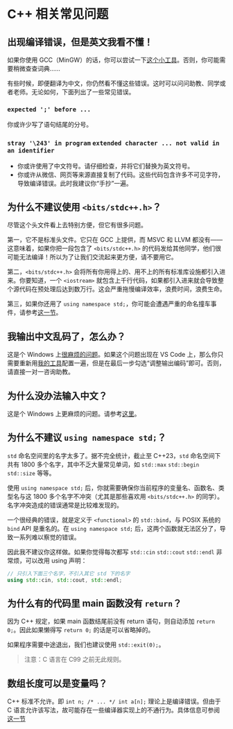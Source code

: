 # C++ 相关常见问题

## 出现编译错误，但是英文我看不懂！

如果你使用 GCC（MinGW）的话，你可以尝试一下[这个小工具](../app/translation)。否则，你可能需要稍微查查词典……

有些时候，即便翻译为中文，你仍然看不懂这些错误。这时可以问问助教、同学或者老师。无论如何，下面列出了一些常见错误。

### `expected ';' before ...`

你或许少写了语句结尾的分号。

### `stray '\243' in program` `extended character ... not valid in an identifier`

- 你或许使用了中文符号。请仔细检查，并将它们替换为英文符号。
- 你或许从微信、网页等来源直接复制了代码。这些代码包含许多不可见字符，导致编译错误。此时我建议你“手抄”一遍。

## 为什么不建议使用 `<bits/stdc++.h>`？

尽管这个头文件看上去特别方便，但它有很多问题。

第一，它不是标准头文件。它只在 GCC 上提供，而 MSVC 和 LLVM 都没有——这意味着，如果你把一段包含了 `<bits/stdc++.h>` 的代码发给其他同学，他们很可能无法编译！所以为了让我们交流起来更方便，请不要用它。

第二，`<bits/stdc++.h>` 会将所有你用得上的、用不上的所有标准库设施都引入进来。你要知道，一个 `<iostream>` 就包含上千行代码，如果都引入进来就会导致整个源代码在预处理后达到数万行。这会严重拖慢编译效率，浪费时间，浪费生命。

第三，如果你还用了 `using namespace std;`，你可能会遭遇严重的命名撞车事件，请参考[这一节](#为什么不建议-using-namespace-std)。

## 我输出中文乱码了，怎么办？

这是个 Windows 上[很麻烦的问题](./encoding)。如果这个问题出现在 VS Code 上，那么你只需要重新用[我的工具](https://v4.vscch.tk)配置一遍，但是在最后一步勾选“调整输出编码”即可。否则，请直接一对一咨询助教。

## 为什么没办法输入中文？

这是个 Windows 上更麻烦的问题。请参考[这里](./encoding#标准输入可以用-utf-8-吗)。

## 为什么不建议 `using namespace std;`？

`std` 命名空间里的名字太多了。据不完全统计，截止至 C++23，`std` 命名空间下共有 1800 多个名字，其中不乏大量常见单词，如 `std::max` `std::begin` `std::size` 等等。

使用 `using namespace std;` 后，你就需要确保你当前程序的变量名、函数名、类型名与这 1800 多个名字不冲突（尤其是那些喜欢用 `<bits/stdc++.h>` 的同学）。名字冲突造成的错误通常是比较难发现的。

一个很经典的错误，就是定义于 `<functional>` 的 `std::bind`，与 POSIX 系统的 `bind` API 是重名的。在 `using namespace std;` 后，这两个函数就无法区分了，导致一系列难以察觉的错误。

因此我不建议你这样做。如果你觉得每次都写 `std::cin` `std::cout` `std::endl` 非常烦，可以改用 using 声明：

```cpp
// 只引入下面三个名字，不引入其它 std 下的名字
using std::cin, std::cout, std::endl;
```

## 为什么有的代码里 main 函数没有 `return`？

因为 C++ 规定，如果 main 函数结尾前没有 return 语句，则自动添加 `return 0;`。因此如果懒得写 `return 0;` 的话是可以省略掉的。

如果程序需要中途退出，我们也建议使用 `std::exit(0);`。

> 注意：C 语言在 C99 之前无此规则。

## 数组长度可以是变量吗？

C++ 标准不允许。即 `int n; /* ... */ int a[n];` 理论上是编译错误。但由于 C 语言允许该写法，故可能存在一些编译器实现上的不通行为。具体信息可参阅[这一节](./c#变长数组vla)

